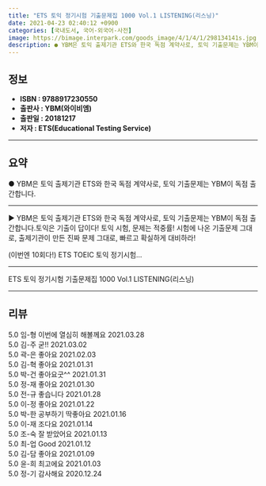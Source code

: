 ```yaml
---
title: "ETS 토익 정기시험 기출문제집 1000 Vol.1 LISTENING(리스닝)"
date: 2021-04-23 02:40:12 +0900
categories: [국내도서, 국어-외국어-사전]
image: https://bimage.interpark.com/goods_image/4/1/4/1/298134141s.jpg
description: ● YBM은 토익 출제기관 ETS와 한국 독점 계약사로, 토익 기출문제는 YBM이 독점 출간합니다.
---
```


## **정보**

- **ISBN : 9788917230550**
- **출판사 : YBM(와이비엠)**
- **출판일 : 20181217**
- **저자 : ETS(Educational Testing Service)**

------



## **요약**

●  YBM은 토익 출제기관 ETS와 한국 독점 계약사로, 토익 기출문제는 YBM이 독점 출간합니다.

------

▶ YBM은 토익 출제기관 ETS와 한국 독점 계약사로, 토익 기출문제는 YBM이 독점 출간합니다.토익은 기출이 답이다!
토익 시험, 문제는 적중률! 
시험에 나온 기출문제 그대로, 출제기관이 만든 진짜 문제 그대로, 빠르고 확실하게 대비하라!

(이번엔 10회다!) ETS TOEIC 토익 정기시험... 

------


ETS 토익 정기시험 기출문제집 1000 Vol.1 LISTENING(리스닝) 

------


## **리뷰** 

5.0 임-형 이번에 열심히 해볼께요 2021.03.28 <br/>5.0 김-주 굳!! 2021.03.02 <br/>5.0 곽-은 좋아요 2021.02.03 <br/>5.0 김-혁 좋아요 2021.01.31 <br/>5.0 박-건 좋아요굿^^ 2021.01.31 <br/>5.0 정-재 좋아요 2021.01.30 <br/>5.0 전-규 좋습니다 2021.01.28 <br/>5.0 이-정 좋아요 2021.01.22 <br/>5.0 박-한 공부하기 딱좋아요 2021.01.16 <br/>5.0 이-재 조다요 2021.01.14 <br/>5.0 조-숙 잘 받았어요 2021.01.13 <br/>5.0 최-업 Good 2021.01.12 <br/>5.0 김-담 좋아요 2021.01.09 <br/>5.0 윤-희 최고에요 2021.01.03 <br/>5.0 정-기 감사해요 2020.12.24 <br/>